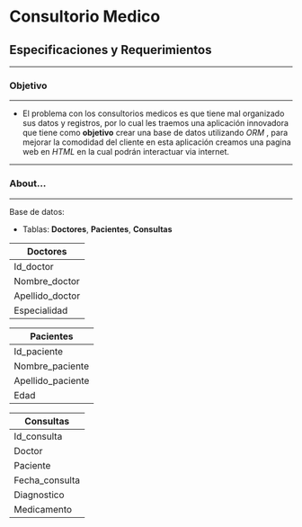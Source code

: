 # Consultorio Medico

## Especificaciones y Requerimientos
-----------------------------------------------------------------------------------------------------

### Objetivo
-----------------------------------------------------------------------------------------------------

- El problema con los consultorios medicos es que tiene mal organizado sus datos y registros, por lo cual les traemos una aplicación innovadora que tiene como **objetivo** crear una base de datos utilizando *ORM* , para mejorar la comodidad del cliente en esta aplicación creamos una pagina web en *HTML*  en la cual podrán interactuar via internet.

-----------------------------------------------------------------------------------------------------

### About...
-----------------------------------------------------------------------------------------------------

Base de datos:

- Tablas: **Doctores**, **Pacientes**, **Consultas**

| Doctores   |     
| ---------- |
| Id_doctor  | 
| Nombre_doctor |
| Apellido_doctor |
| Especialidad |

| Pacientes   |     
| ---------- |
| Id_paciente  | 
| Nombre_paciente |
| Apellido_paciente |
| Edad |

| Consultas   |     
| ---------- |
| Id_consulta  | 
| Doctor |
| Paciente |
| Fecha_consulta |
| Diagnostico |
| Medicamento |


